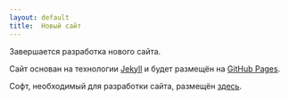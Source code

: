 ```yaml
---
layout: default
title:  Новый сайт
---
```

Завершается разработка нового сайта.

Сайт основан на технологии [Jekyll](http://jekyllrb.com/)
и будет размещён на [GitHub Pages](https://pages.github.com/).

Софт, необходимый для разработки сайта, размещён [здесь](http://yadi.sk/d/FqGnoGb0MGt5z).
